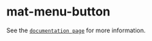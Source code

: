 # mat-menu-button

See the [`documentation page`](http://www.expandjs.com/elements/mat-menu-button) for more information.